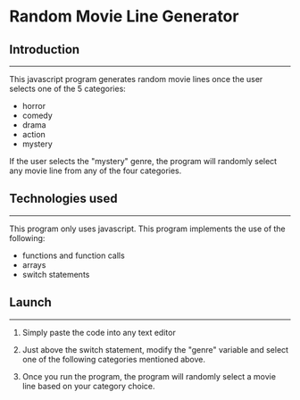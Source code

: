 # Random Movie Line Generator #

## Introduction ##
____________________
This javascript program generates random movie lines once the user selects one of the 5 categories:
* horror
* comedy
* drama
* action
* mystery

If the user selects the "mystery" genre, the program will randomly select any movie line from any of the four categories.

## Technologies used ##
______________
This program only uses javascript. This program implements the use of the following:

* functions and function calls
* arrays
* switch statements

## Launch ##
_________________
1. Simply paste the code into any text editor

2. Just above the switch statement, modify the "genre" variable and select one of the following categories mentioned above.

3. Once you run the program, the program will randomly select a movie line based on your category choice.